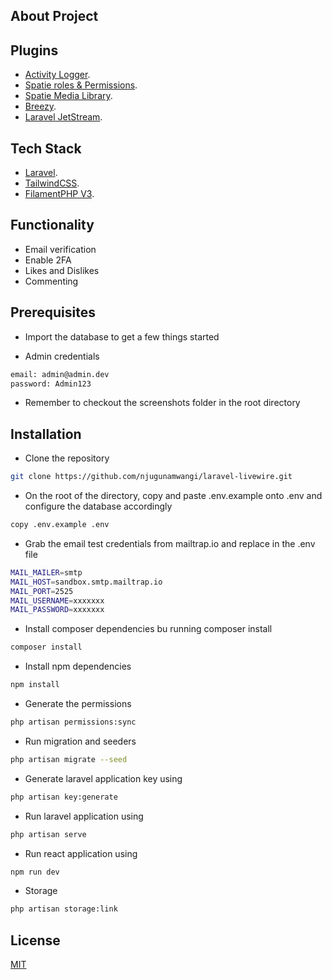 ## About Project

## Plugins

- [Activity Logger](https://filamentphp.com/plugins/z3d0x-logger).
- [Spatie roles & Permissions](https://filamentphp.com/plugins/tharinda-rodrigo-spatie-roles-permissions).
- [Spatie Media Library](https://filamentphp.com/plugins/filament-spatie-media-library).
- [Breezy](https://github.com/jeffgreco13/filament-breezy).
- [Laravel JetStream](https://jetstream.laravel.com/introduction.html).

## Tech Stack

- [Laravel](https://laravel.com).
- [TailwindCSS](https://tailwindcss.com).
- [FilamentPHP V3](https://filamentphp.com).

## Functionality

- Email verification
- Enable 2FA
- Likes and Dislikes
- Commenting


## Prerequisites

- Import the database to get a few things started

- Admin credentials
```bash
email: admin@admin.dev
password: Admin123
```

- Remember to checkout the screenshots folder in the root directory 

## Installation
- Clone the repository
```bash
git clone https://github.com/njugunamwangi/laravel-livewire.git
```
- On the root of the directory, copy and paste .env.example onto .env and configure the database accordingly
 ```bash
copy .env.example .env
```

- Grab the email test credentials from mailtrap.io and replace in the .env file
```bash
MAIL_MAILER=smtp
MAIL_HOST=sandbox.smtp.mailtrap.io
MAIL_PORT=2525
MAIL_USERNAME=xxxxxxx
MAIL_PASSWORD=xxxxxxx
```

- Install composer dependencies bu running composer install
 ```bash
composer install
```
- Install npm dependencies
```bash
npm install
```

- Generate the permissions
```bash
php artisan permissions:sync
```

- Run migration and seeders
```bash
php artisan migrate --seed
```

- Generate laravel application key using 
```bash
php artisan key:generate
```

- Run laravel application using 
```bash
php artisan serve
```
- Run react application using 
```bash
npm run dev
```

- Storage
```bash
php artisan storage:link
```

## License

[MIT](https://choosealicense.com/licenses/mit/)
